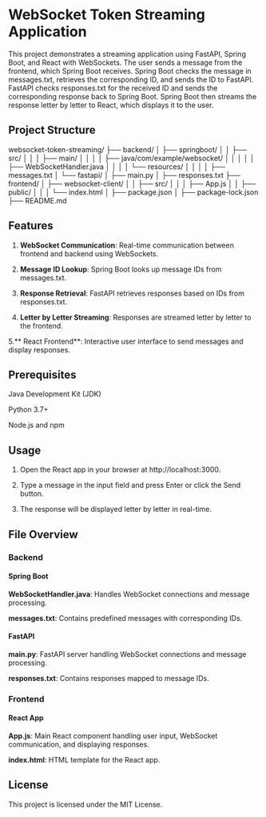 # WebSocket Token Streaming Application

This project demonstrates a streaming application using FastAPI, Spring Boot, and React with WebSockets. The user sends a message from the frontend, which Spring Boot receives. Spring Boot checks the message in messages.txt, retrieves the corresponding ID, and sends the ID to FastAPI. FastAPI checks responses.txt for the received ID and sends the corresponding response back to Spring Boot. Spring Boot then streams the response letter by letter to React, which displays it to the user.


## Project Structure

websocket-token-streaming/
├── backend/
│   ├── springboot/
│   │   ├── src/
│   │   │   ├── main/
│   │   │   │   ├── java/com/example/websocket/
│   │   │   │   │   ├── WebSocketHandler.java
│   │   │   │   └── resources/
│   │   │   │       ├── messages.txt
│   └── fastapi/
│       ├── main.py
│       ├── responses.txt
├── frontend/
│   ├── websocket-client/
│   │   ├── src/
│   │   │   ├── App.js
│   │   ├── public/
│   │   │   └── index.html
│   ├── package.json
│   ├── package-lock.json
├── README.md


## Features

1. **WebSocket Communication**: Real-time communication between frontend and backend using WebSockets.

2. **Message ID Lookup**: Spring Boot looks up message IDs from messages.txt.

3. **Response Retrieval**: FastAPI retrieves responses based on IDs from responses.txt.

4. **Letter by Letter Streaming**: Responses are streamed letter by letter to the frontend.

5.** React Frontend**: Interactive user interface to send messages and display responses.


## Prerequisites

Java Development Kit (JDK)

Python 3.7+

Node.js and npm


## Usage
1. Open the React app in your browser at http://localhost:3000.

2. Type a message in the input field and press Enter or click the Send button.

3. The response will be displayed letter by letter in real-time.


## File Overview

### Backend

#### Spring Boot

**WebSocketHandler.java**: Handles WebSocket connections and message processing.

**messages.txt**: Contains predefined messages with corresponding IDs.

#### FastAPI

**main.py**: FastAPI server handling WebSocket connections and message processing.

**responses.txt**: Contains responses mapped to message IDs.

### Frontend

#### React App

**App.js**: Main React component handling user input, WebSocket communication, and displaying responses.

**index.html**: HTML template for the React app.


## License

This project is licensed under the MIT License.
